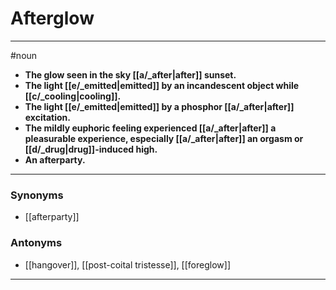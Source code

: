 # Afterglow
---
#noun
- **The glow seen in the sky [[a/_after|after]] sunset.**
- **The light [[e/_emitted|emitted]] by an incandescent object while [[c/_cooling|cooling]].**
- **The light [[e/_emitted|emitted]] by a phosphor [[a/_after|after]] excitation.**
- **The mildly euphoric feeling experienced [[a/_after|after]] a pleasurable experience, especially [[a/_after|after]] an orgasm or [[d/_drug|drug]]-induced high.**
- **An afterparty.**
---
### Synonyms
- [[afterparty]]
### Antonyms
- [[hangover]], [[post-coital tristesse]], [[foreglow]]
---
